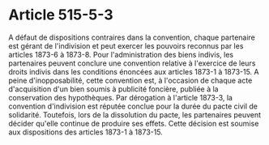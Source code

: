 # Article 515-5-3

A défaut de dispositions contraires dans la convention, chaque partenaire est gérant de l'indivision et peut exercer les pouvoirs reconnus par les articles 1873-6 à 1873-8.   Pour l'administration des biens indivis, les partenaires peuvent conclure une convention relative à l'exercice de leurs droits indivis dans les conditions énoncées aux articles 1873-1 à 1873-15. A peine d'inopposabilité, cette convention est, à l'occasion de chaque acte d'acquisition d'un bien soumis à publicité foncière, publiée à la conservation des hypothèques.   Par dérogation à l'article 1873-3, la convention d'indivision est réputée conclue pour la durée du pacte civil de solidarité. Toutefois, lors de la dissolution du pacte, les partenaires peuvent décider qu'elle continue de produire ses effets. Cette décision est soumise aux dispositions des articles 1873-1 à 1873-15.